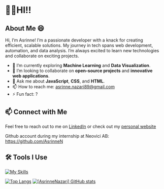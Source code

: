 <h1>👋✨HI!!</h1>

## About Me :smile:

Hi, I’m Asrinne! I’m a passionate developer with a knack for creating efficient, scalable solutions. My journey in tech spans web development, automation, and data analysis. I’m always excited to learn new technologies and collaborate on exciting projects.

- :seedling: I’m currently exploring **Machine Learning** and **Data Visualization**.
- :handshake: I’m looking to collaborate on **open-source projects** and **innovative web applications**.
- :speech_balloon: Ask me about **JavaScript**, **CSS**, and **HTML**.
- :mailbox: How to reach me: [asrinne.nazari89@gmail.com](asrinne.nazari89@gmail.com)
- :zap: Fun fact: ?

## :mailbox: Connect with Me

Feel free to reach out to me on [LinkedIn](www.linkedin.com/in/asrinne-nazari) or check out my [personal website](https://asrinnenazari.netlify.app)

Github account during my internship at Neovici AB:
https://github.com/AsrinneN

## :hammer_and_wrench: Tools I Use

[![My Skills](https://skillicons.dev/icons?i=vscode,ts,html,scss,react,vue,vite,tailwind)](https://skillicons.dev)

[![Top Langs](https://github-readme-stats.vercel.app/api/top-langs/?username=AsrinneNazari&show_icons=true&theme=material-palenight&card_width=465)](https://github.com/AsrinneNazari/github-readme-stats)
[![[AsrinneNazari] GitHub stats](https://github-readme-stats.vercel.app/api?username=AsrinneNazari&show_icons=true&theme=material-palenight)](https://github.com/AsrinneNazari/github-readme-stats)
